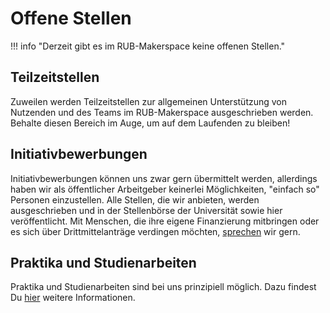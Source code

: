 # Offene Stellen

!!! info "Derzeit gibt es im RUB-Makerspace keine offenen Stellen." 

## Teilzeitstellen 

Zuweilen werden Teilzeitstellen zur allgemeinen Unterstützung von Nutzenden und des Teams im RUB-Makerspace ausgeschrieben werden. Behalte diesen Bereich im Auge, um auf dem Laufenden zu bleiben! 

## Initiativbewerbungen

Initiativbewerbungen können uns zwar gern übermittelt werden, allerdings haben wir als öffentlicher Arbeitgeber keinerlei Möglichkeiten, "einfach so" Personen einzustellen. Alle Stellen, die wir anbieten, werden ausgeschrieben und in der Stellenbörse der Universität sowie hier veröffentlicht. Mit Menschen, die ihre eigene Finanzierung mitbringen oder es sich über Drittmittelanträge verdingen möchten, [sprechen](/kontakt.md) wir gern. 


## Praktika und Studienarbeiten

Praktika und Studienarbeiten sind bei uns prinzipiell möglich. Dazu findest Du [hier](praktika.md) weitere Informationen.
